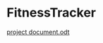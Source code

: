 # FitnessTracker
[project document.odt](https://github.com/user-attachments/files/18374886/project.document.odt)
